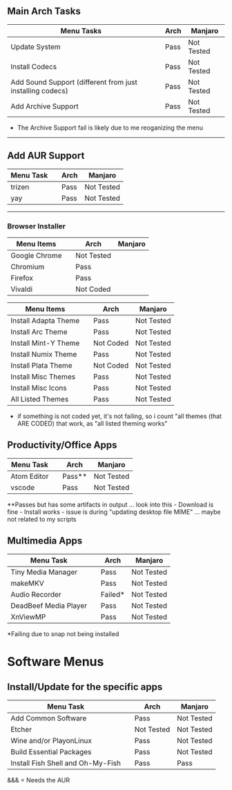 
## Main Arch Tasks 

| Menu Tasks                                                |   | Arch | Manjaro    |
|-----------------------------------------------------------|---|------|------------|
| Update System                                             |   | Pass | Not Tested |
| Install Codecs                                            |   | Pass | Not Tested |
| Add Sound Support (different from just installing codecs) |   | Pass | Not Tested |
| Add Archive Support                                       |   | Pass | Not Tested |

- The Archive Support fail is likely due to me reoganizing the menu 

---
## Add AUR Support 

| Menu Task |   | Arch | Manjaro    |
|-----------|---|------|------------|
| trizen    |   | Pass | Not Tested |
| yay       |   | Pass | Not Tested |

--- 
### Browser Installer 

| Menu Items    |   | Arch       | Manjaro |
|---------------|---|------------|---------|
| Google Chrome |   | Not Tested |         |
| Chromium      |   | Pass       |         |
| Firefox       |   | Pass       |         |
| Vivaldi       |   | Not Coded  |         |


| Menu Items           |   | Arch      | Manjaro    |
|----------------------|---|-----------|------------|
| Install Adapta Theme |   | Pass      | Not Tested |
| Install Arc Theme    |   | Pass      | Not Tested |
| Install Mint-Y Theme |   | Not Coded | Not Tested |
| Install Numix Theme  |   | Pass      | Not Tested |
| Install Plata Theme  |   | Not Coded | Not Tested |
| Install Misc Themes  |   | Pass      | Not Tested |
| Install Misc Icons   |   | Pass      | Not Tested |
| All Listed Themes    |   | Pass      | Not Tested |

- if something is not coded yet, it's not failing, so i count "all themes (that ARE CODED) that work, as "all listed theming works"

## Productivity/Office Apps 

| Menu Task   |   | Arch   | Manjaro    |
|-------------|---|--------|------------|
| Atom Editor |   | Pass** | Not Tested |
| vscode      |   | Pass   | Not Tested |

**Passes but has some artifacts in output ... look into this 
    - Download is fine 
    - Install works 
      - issue is during "updating desktop file MIME" ... maybe not related to my scripts 


## Multimedia Apps

| Menu Task             |   | Arch    | Manjaro    |
|-----------------------|---|---------|------------|
| Tiny Media Manager    |   | Pass    | Not Tested |
| makeMKV               |   | Pass    | Not Tested |
| Audio Recorder        |   | Failed* | Not Tested |
| DeadBeef Media Player |   | Pass    | Not Tested |
| XnViewMP              |   | Pass    | Not Tested |

*Failing due to snap not being installed 


# Software Menus
## Install/Update for the specific apps

| Menu Task                         |   | Arch       | Manjaro    |
|-----------------------------------|---|------------|------------|
| Add Common Software               |   | Pass       | Not Tested |
| Etcher                            |   | Not Tested | Not Tested |
| Wine and/or PlayonLinux           |   | Pass       | Not Tested |
| Build Essential Packages          |   | Pass       | Not Tested |
| Install Fish Shell and Oh-My-Fish |   | Pass       | Pass       |

&&& = Needs the AUR 